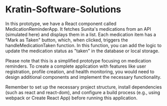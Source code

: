 # Kratin-Software-Solutions

In this prototype, we have a React component called MedicationReminderApp. It fetches Sunita's medications from an API (simulated here) and displays them in a list. Each medication item has a "Mark as Taken" button, which, when clicked, triggers the handleMedicationTaken function. In this function, you can add the logic to update the medication status as "taken" in the database or local storage.

Please note that this is a simplified prototype focusing on medication reminders. To create a complete application with features like user registration, profile creation, and health monitoring, you would need to design additional components and implement the necessary functionality.

Remember to set up the necessary project structure, install dependencies (such as react and react-dom), and configure a build process (e.g., using webpack or Create React App) before running this application.
